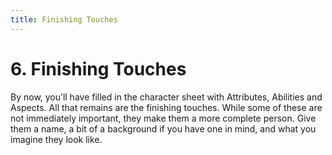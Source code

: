 ```yaml
---
title: Finishing Touches
---
```


# 6. Finishing Touches

By now, you’ll have filled in the character sheet with Attributes, Abilities and Aspects. All that remains are the finishing touches. While some of these are not immediately important, they make them a more complete person. Give them a name, a bit of a background if you have one in mind, and what you imagine they look like.
